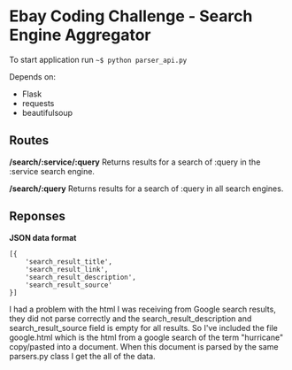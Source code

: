 Ebay Coding Challenge - Search Engine Aggregator
================================================

To start application run `~$ python parser_api.py`

Depends on:
- Flask
- requests
- beautifulsoup

Routes
-------
**/search/:service/:query** Returns results for a search of :query in the
:service search engine.

**/search/:query** Returns results for a search of :query in all search engines.

Reponses
---------
**JSON data format**

	[{
		'search_result_title',
		'search_result_link',
		'search_result_description',
		'search_result_source'
	}]

I had a problem with the html I was receiving from Google search results, 
they did not parse correctly and the search_result_description and
search_result_source field is empty for all results. So I've included the
file google.html which is the html from a google search of the term "hurricane"
copy/pasted into a document. When this document is parsed by the same parsers.py 
class I get the all of the data.

